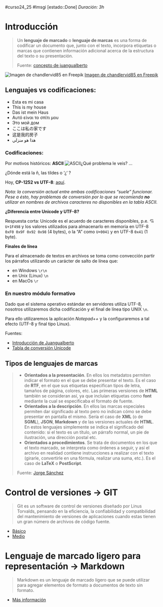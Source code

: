 #curso24_25 #lmsgi [estado::Done] _Duración: 3h_

# Introducción

> Un **lenguaje de marcado** o **lenguaje de marcas** es una forma de codificar un documento que, junto con el texto, incorpora etiquetas o marcas que contienen información adicional acerca de la estructura del texto o su presentación.
> 
> Fuente: [concepto de juangualberto](https://juangualberto.github.io/lmsgi/tema01/concepto.html)

![Imagen de chandlervid85 en Freepik](https://luiscastelar.duckdns.org/2024/assets/lmsgi/casa.jpg)
[Imagen de chandlervid85 en Freepik](https://www.freepik.es/foto-gratis/mujer-mostrando-mano-mini-casa-concepto-inmobiliario-ai-generativo_41954006.htm#fromView=search&page=1&position=5&uuid=d1ddeab1-f0d3-42e2-8df0-5d2da31431c8)

## Lenguajes vs codificaciones:
+ Esta es mi casa
+ This is my house
+ Das ist mein Haus
+ Αυτό είναι το σπίτι μου
+ Это мой дом
+ ここは私の家です
+ 这是我的房子
+ هذا هو منزلي

### Codificaciones:
Por motivos históricos: **ASCII**
![ASCII](https://upload.wikimedia.org/wikipedia/commons/thumb/1/1b/ASCII-Table-wide.svg/2000px-ASCII-Table-wide.svg.png)¿Qué problema le veis? ...




¿Dónde está la ñ, las tildes o ‘¿‘ ?


Hoy, **CP-1252 vs UTF-8**: [aquí](https://es.stackoverflow.com/questions/288782/diferencia-entre-cp-1252-y-utf-8). 

_Nota: la conversión actual entre ambas codificaciones “suele” funcionar. Pese a ésto, hay problemas de conversión por lo que se recomienda **no** utilizar en nombres de archivos caracteres no disponibles en la tabla ASCII._


**¿Diferencia entre Unicode y UTF-8?**

Respuesta corta: Unicode es el acuerdo de caracteres disponibles, p.e. 💘 `U+1F498` y los valores utilizados para almacenarlo en memoria en UTF-8 `0xF0 0x9F 0x92 0x98` (4 bytes), o la “A” como `U+0041` y en UTF-8 `0x41` (1 byte).


**Finales de línea**

Para el almacenado de textos en archivos se toma como convección partir los párrafos utilizando un carácter de salto de línea que:
+ en Windows `\r\n`
+ en Unix (Linux) `\n`
+ en MacOs `\r`


### En nuestro módulo formativo
Dado que el sistema operativo estándar en servidores utiliza UTF-8, nosotros utilizaremos dicha codificación y el final de línea tipo UNIX `\n`.

Para ello utilizaremos la aplicación _Notepad++_ y la configuraremos a tal efecto (UTF-8 y final tipo Linux).

Fuentes: 
+ [Introducción de Juangualberto](https://juangualberto.github.io/lmsgi/tema01/datos_y_formatos.html)
+ [Tabla de conversión Unicode](https://www.compart.com/en/unicode/)


## Tipos de lenguajes de marcas
> * **Orientados a la presentación**. En ellos los metadatos permiten indicar el formato en el que se debe presentar el texto. Es el caso de **RTF**, en el que sus etiquetas especifican tipos de letra, tamaños de página, colores, etc. Las primeras versiones de **HTML** también se consideran así, ya que incluían etiquetas como **font** mediante la cual se especificaba el formato de fuente.
> * **Orientados a la descripción**. En ellos las marcas especiales permiten dar significado al texto pero no indican cómo se debe presentar en pantalla el mismo. Sería el caso de **XML** (o de **SGML**), **JSON**, **Markdown** y de las versiones actuales de **HTML**. En estos lenguajes simplemente se indica el significado del contenido: si el texto es un título, un párrafo normal, un pie de ilustración, una dirección postal etc.
> * **Orientados a procedimientos**. Se trata de documentos en los que el texto marcado, se interpreta como órdenes a seguir, y así el archivo en realidad contiene instrucciones a realizar con el texto (girarle, convertirle en una fórmula, realizar una suma, etc.). Es el caso de **LaTeX** o **PostScript**.
>   
> Fuente: [Jorge Sánchez](https://jorgesanchez.net/manuales/html/introduccion-lenguajes-de-marcas.html)
 

# Control de versiones -> GIT
> Git es un software de control de versiones diseñado por Linus Torvalds, pensando en la eficiencia, la confiabilidad y compatibilidad del mantenimiento de versiones de aplicaciones cuando estas tienen un gran número de archivos de código fuente.

+ [Básico](https://github.com/luiscastelar/clases24_25/blob/main/comun/git.md)
+ [Medio](https://github.com/luiscastelar/clases24_25/blob/main/comun/git-ramas.md)


# Lenguaje de marcado ligero para representación -> Markdown
> Markdown es un lenguaje de marcado ligero que se puede utilizar para agregar elementos de formato a documentos de texto sin formato.

+ [Más información](https://github.com/luiscastelar/clases24_25/blob/main/comun/markdown.md)
